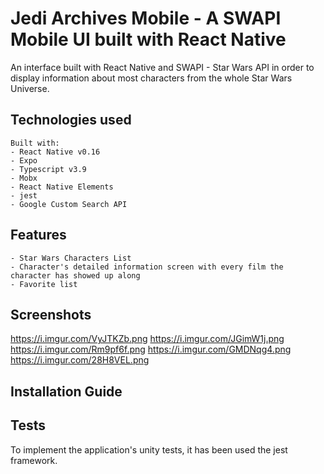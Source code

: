 # Jedi Archives Mobile - A SWAPI Mobile UI built with React Native 

An interface built with React Native and SWAPI - Star Wars API in order to display information about most characters from the whole Star Wars Universe. 

## Technologies used
    Built with: 
    - React Native v0.16
    - Expo
    - Typescript v3.9 
    - Mobx 
    - React Native Elements 
    - jest 
    - Google Custom Search API 

## Features 
    - Star Wars Characters List 
    - Character's detailed information screen with every film the character has showed up along
    - Favorite list 

## Screenshots
https://i.imgur.com/VyJTKZb.png
https://i.imgur.com/JGimW1j.png
https://i.imgur.com/Rm9pf6f.png
https://i.imgur.com/GMDNqg4.png
https://i.imgur.com/28H8VEL.png

## Installation Guide

## Tests

To implement the application's unity tests, it has been used the jest framework. 

